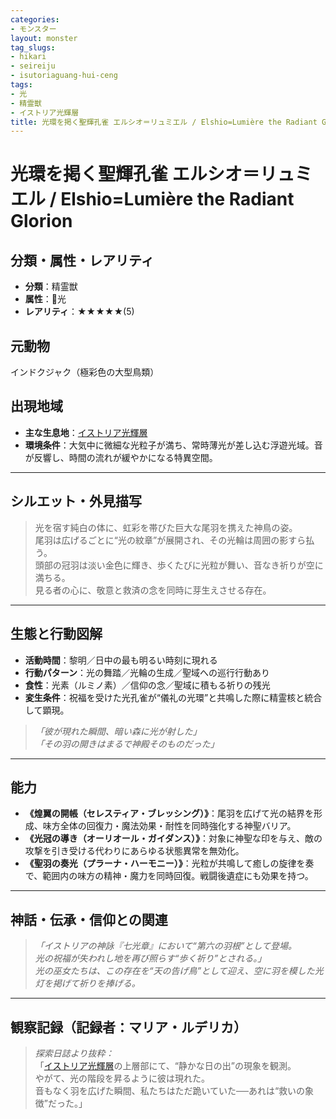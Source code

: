 ```yaml
---
categories:
- モンスター
layout: monster
tag_slugs:
- hikari
- seireiju
- isutoriaguang-hui-ceng
tags:
- 光
- 精霊獣
- イストリア光輝層
title: 光環を掲く聖輝孔雀 エルシオ＝リュミエル / Elshio=Lumière the Radiant Glorion
---
```


# 光環を掲く聖輝孔雀 エルシオ＝リュミエル / Elshio=Lumière the Radiant Glorion

## 分類・属性・レアリティ
* **分類**：精霊獣  
* **属性**：🌟光  
* **レアリティ**：★★★★★(5)

## 元動物
インドクジャク（極彩色の大型鳥類）

## 出現地域
* **主な生息地**：[イストリア光輝層](../place/istoria_light.md)  
* **環境条件**：大気中に微細な光粒子が満ち、常時薄光が差し込む浮遊光域。音が反響し、時間の流れが緩やかになる特異空間。

---

## シルエット・外見描写
> 光を宿す純白の体に、虹彩を帯びた巨大な尾羽を携えた神鳥の姿。  
> 尾羽は広げるごとに“光の紋章”が展開され、その光輪は周囲の影すら払う。  
> 頭部の冠羽は淡い金色に輝き、歩くたびに光粒が舞い、音なき祈りが空に満ちる。  
> 見る者の心に、敬意と救済の念を同時に芽生えさせる存在。

---

## 生態と行動図解
* **活動時間**：黎明／日中の最も明るい時刻に現れる  
* **行動パターン**：光の舞踏／光輪の生成／聖域への巡行行動あり  
* **食性**：光素（ルミノ素）／信仰の念／聖域に積もる祈りの残光  
* **変生条件**：祝福を受けた光孔雀が“儀礼の光環”と共鳴した際に精霊核と統合して顕現。

> *「彼が現れた瞬間、暗い森に光が射した」*  
> *「その羽の開きはまるで神殿そのものだった」*

---

## 能力
* **《煌翼の開帳（セレスティア・ブレッシング）》**：尾羽を広げて光の結界を形成、味方全体の回復力・魔法効果・耐性を同時強化する神聖バリア。  
* **《光冠の導き（オーリオール・ガイダンス）》**：対象に神聖な印を与え、敵の攻撃を引き受ける代わりにあらゆる状態異常を無効化。  
* **《聖羽の奏光（プラーナ・ハーモニー）》**：光粒が共鳴して癒しの旋律を奏で、範囲内の味方の精神・魔力を同時回復。戦闘後遺症にも効果を持つ。

---

## 神話・伝承・信仰との関連
> *「イストリアの神詠『七光章』において“第六の羽根”として登場。  
光の祝福が失われし地を再び照らす“歩く祈り”とされる。」  
> 光の巫女たちは、この存在を“天の告げ鳥”として迎え、空に羽を模した光灯を掲げて祈りを捧げる。*

---

## 観察記録（記録者：マリア・ルデリカ）

> *探索日誌より抜粋：*  
> 「[イストリア光輝層](../place/istoria_light.md)の上層部にて、“静かな日の出”の現象を観測。  
> やがて、光の階段を昇るように彼は現れた。  
> 音もなく羽を広げた瞬間、私たちはただ跪いていた──あれは“救いの象徴”だった。」